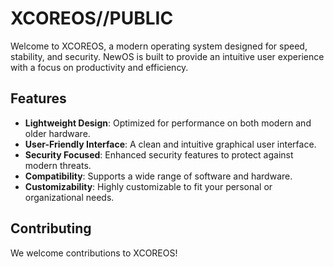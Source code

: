 # XCOREOS//PUBLIC

Welcome to XCOREOS, a modern operating system designed for speed, stability, and security. NewOS is built to provide an intuitive user experience with a focus on productivity and efficiency.

## Features

- **Lightweight Design**: Optimized for performance on both modern and older hardware.
- **User-Friendly Interface**: A clean and intuitive graphical user interface.
- **Security Focused**: Enhanced security features to protect against modern threats.
- **Compatibility**: Supports a wide range of software and hardware.
- **Customizability**: Highly customizable to fit your personal or organizational needs.

## Contributing

We welcome contributions to XCOREOS!
